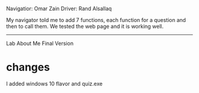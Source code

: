 
Navigatior: Omar Zain
Driver: Rand Alsallaq

My navigator told me to add 7 functions, each function for a question and then to call them.
We tested the web page and it is working well.

--------------------------------------------------

Lab About Me Final Version

# changes 
I added windows 10 flavor and quiz.exe